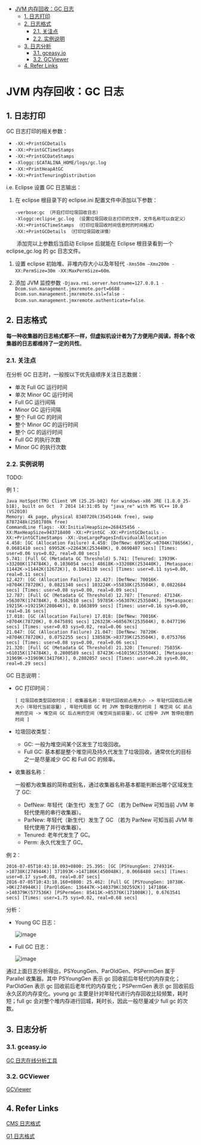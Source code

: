 - [JVM 内存回收：GC 日志](#jvm-内存回收gc-日志)
  - [1. 日志打印](#1-日志打印)
  - [2. 日志格式](#2-日志格式)
    - [2.1. 关注点](#21-关注点)
    - [2.2. 实例说明](#22-实例说明)
  - [3. 日志分析](#3-日志分析)
    - [3.1. gceasy.io](#31-gceasyio)
    - [3.2. GCViewer](#32-gcviewer)
  - [4. Refer Links](#4-refer-links)

# JVM 内存回收：GC 日志

## 1. 日志打印

GC 日志打印的相关参数：
- `-XX:+PrintGCDetails`
- `-XX:+PrintGCTimeStamps`
- `-XX:+PrintGCDateStamps`
- `-Xloggc:$CATALINA_HOME/logs/gc.log`
- `-XX:+PrintHeapAtGC`
- `-XX:+PrintTenuringDistribution`

i.e. Eclipse 设置 GC 日志输出：
1. 在 eclipse 根目录下的 eclipse.ini 配置文件中添加以下参数：
    ```
    -verbose:gc （开启打印垃圾回收日志）
    -Xloggc:eclipse_gc.log （设置垃圾回收日志打印的文件，文件名称可以自定义）
    -XX:+PrintGCTimeStamps （打印垃圾回收时间信息时的时间格式）
    -XX:+PrintGCDetails （打印垃圾回收详情）
    ```
　　添加完以上参数后当启动 Eclipse 后就能在 Eclipse 根目录看到一个 eclipse_gc.log 的 gc 日志文件。

1. 设置 eclipse 初始堆、非堆内存大小以及年轻代 `-Xms50m –Xmx200m -XX:PermSize=30m -XX:MaxPermSize=60m`.

1. 添加 JVM 监控参数 `-Djava.rmi.server.hostname=127.0.0.1 -Dcom.sun.management.jmxremote.port=6688 -Dcom.sun.management.jmxremote.ssl=false -Dcom.sun.management.jmxremote.authenticate=false`.

## 2. 日志格式

**每一种收集器的日志格式都不一样，但虚拟机设计者为了方便用户阅读，将各个收集器的日志都维持了一定的共性**。

### 2.1. 关注点

在分析 GC 日志时，一般按以下优先级顺序关注日志数据：
- 单次 Full GC 运行时间
- 单次 Minor GC 运行时间
- Full GC 运行间隔
- Minor GC 运行间隔
- 整个 Full GC 的时间
- 整个 Minor GC 的运行时间
- 整个 GC 的运行时间
- Full GC 的执行次数
- Minor GC 的执行次数

### 2.2. 实例说明

TODO:

例 1：
```
Java HotSpot(TM) Client VM (25.25-b02) for windows-x86 JRE (1.8.0_25-b18), built on Oct  7 2014 14:31:05 by "java_re" with MS VC++ 10.0 (VS2010)
Memory: 4k page, physical 8340720k(3545144k free), swap 8787248k(2501780k free)
CommandLine flags: -XX:InitialHeapSize=268435456 -XX:MaxHeapSize=943718400 -XX:+PrintGC -XX:+PrintGCDetails -XX:+PrintGCTimeStamps -XX:-UseLargePagesIndividualAllocation
4.458: [GC (Allocation Failure) 4.458: [DefNew: 69952K->8704K(78656K), 0.0681410 secs] 69952K->22643K(253440K), 0.0690407 secs] [Times: user=0.06 sys=0.02, real=0.08 secs]
5.741: [Full GC (Metadata GC Threshold) 5.741: [Tenured: 13939K->33208K(174784K), 0.1036054 secs] 48618K->33208K(253440K), [Metaspace: 11442K->11442K(12672K)], 0.1041130 secs] [Times: user=0.11 sys=0.00, real=0.11 secs]
12.427: [GC (Allocation Failure) 12.427: [DefNew: 70016K->8704K(78720K), 0.0821340 secs] 103224K->55838K(253504K), 0.0822684 secs] [Times: user=0.08 sys=0.00, real=0.09 secs]
12.787: [Full GC (Metadata GC Threshold) 12.787: [Tenured: 47134K->56307K(174784K), 0.1662610 secs] 59785K->56307K(253504K), [Metaspace: 19215K->19215K(20864K)], 0.1663899 secs] [Times: user=0.16 sys=0.00, real=0.16 secs]
17.018: [GC (Allocation Failure) 17.018: [DefNew: 70016K->8704K(78720K), 0.0475891 secs] 126323K->68567K(253504K), 0.0477196 secs] [Times: user=0.03 sys=0.02, real=0.06 secs]
21.047: [GC (Allocation Failure) 21.047: [DefNew: 78720K->8704K(78720K), 0.0752255 secs] 138583K->83739K(253504K), 0.0753766 secs] [Times: user=0.08 sys=0.00, real=0.06 secs]
21.320: [Full GC (Metadata GC Threshold) 21.320: [Tenured: 75035K->61015K(174784K), 0.2800589 secs] 87423K->61015K(253504K), [Metaspace: 31969K->31969K(34176K)], 0.2802057 secs] [Times: user=0.28 sys=0.00, real=0.29 secs]
```

GC 日志说明：
- GC 打印时间：
  ```
  [ 垃圾回收类型回收时间：[ 收集器名称：年轻代回收前占用大小 -> 年轻代回收后占用大小（年轻代当前容量）, 年轻代局部 GC 时 JVM 暂停处理的时间 ] 堆空间 GC 前占用的空间 -> 堆空间 GC 后占用的空间（堆空间当前容量），GC 过程中 JVM 暂停处理的时间 ]
  ```

- 垃圾回收类型：
  - GC: 一般为堆空间某个区发生了垃圾回收。
  - Full GC: 基本都是整个堆空间及持久代发生了垃圾回收，通常优化的目标之一是尽量减少 GC 和 Full GC 的频率。

- 收集器名称：

  一般都为收集器的简称或别名，通过收集器名称基本都能判断出哪个区域发生了 GC:
  - DefNew: 年轻代（新生代）发生了 GC （若为 DefNew 可知当前 JVM 年轻代使用的串行收集器）。
  - ParNew: 年轻代（新生代）发生了 GC （若为 ParNew 可知当前 JVM 年轻代使用了并行收集器）。
  - Tenured: 老年代发生了 GC。
  - Perm: 永久代发生了 GC。

例 2：
```
2016-07-05T10:43:18.093+0800: 25.395: [GC [PSYoungGen: 274931K->10738K(274944K)] 371093K->147186K(450048K), 0.0668480 secs] [Times: user=0.17 sys=0.08, real=0.07 secs]
2016-07-05T10:43:18.160+0800: 25.462: [Full GC [PSYoungGen: 10738K->0K(274944K)] [ParOldGen: 136447K->140379K(302592K)] 147186K->140379K(577536K) [PSPermGen: 85411K->85376K(171008K)], 0.6763541 secs] [Times: user=1.75 sys=0.02, real=0.68 secs]
```
分析：
- Young GC 日志：

  ![image](http://img.cdn.firejq.com/jpg/2018/11/25/b40a91e31e0593068d72ee3746f87f06.jpg)

- Full GC 日志：

  ![image](http://img.cdn.firejq.com/jpg/2018/11/25/4be60336168616622dc1bef9d6bd6b6c.jpg)

通过上面日志分析得出，PSYoungGen、ParOldGen、PSPermGen 属于 Parallel 收集器。其中 PSYoungGen 表示 gc 回收前后年轻代的内存变化；ParOldGen 表示 gc 回收前后老年代的内存变化；PSPermGen 表示 gc 回收前后永久区的内存变化。young gc 主要是针对年轻代进行内存回收比较频繁，耗时短；full gc 会对整个堆内存进行回城，耗时长，因此一般尽量减少 full gc 的次数。

## 3. 日志分析

### 3.1. gceasy.io

[GC 日志在线分析工具](http://gceasy.io/)

### 3.2. GCViewer

[GCViewer](https://github.com/chewiebug/GCViewer)

## 4. Refer Links

[CMS 日志格式](https://blogs.oracle.com/poonam/understanding-cms-gc-logs)

[G1 日志格式](https://blogs.oracle.com/poonam/understanding-g1-gc-logs)